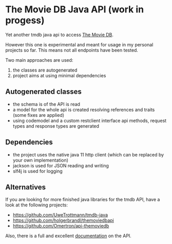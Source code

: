 # The Movie DB Java API (work in progess)

Yet another tmdb java api to access [The Movie DB](https://www.themoviedb.org/).

However this one is experimental and meant for usage in my personal projects so far. This means not all endpoints have been tested.

Two main approaches are used:
1. the classes are autogenerated
2. project aims at using minimal dependencies

## Autogenerated classes

* the schema is of the API is read 
* a model for the whole api is created resolving references and traits (some fixes are applied)
* using codemodel and a custom restclient interface api methods, request types and response types are generated

## Dependencies
* the project uses the native java 11 http client (which can be replaced by your own implementation)
* jackson is used for JSON reading and writing
* slf4j is used for logging

## Alternatives

If you are looking for more finished java libraries for the tmdb API, have a look at the following projects:

* https://github.com/UweTrottmann/tmdb-java
* https://github.com/holgerbrandl/themoviedbapi
* https://github.com/Omertron/api-themoviedb

Also, there is a full and excellent [documentation](https://developers.themoviedb.org/3/) on the API.
